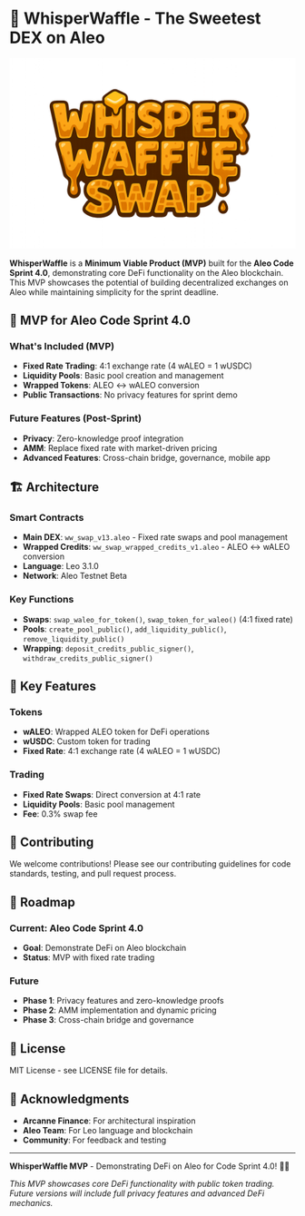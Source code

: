 
# 🧇 WhisperWaffle - The Sweetest DEX on Aleo

![WhisperWaffle Logo](public/logo.png)

**WhisperWaffle** is a **Minimum Viable Product (MVP)** built for the **Aleo Code Sprint 4.0**, demonstrating core DeFi functionality on the Aleo blockchain. This MVP showcases the potential of building decentralized exchanges on Aleo while maintaining simplicity for the sprint deadline.

## 🚀 **MVP for Aleo Code Sprint 4.0**

### **What's Included (MVP)**
- **Fixed Rate Trading**: 4:1 exchange rate (4 wALEO = 1 wUSDC)
- **Liquidity Pools**: Basic pool creation and management
- **Wrapped Tokens**: ALEO ↔ wALEO conversion
- **Public Transactions**: No privacy features for sprint demo

### **Future Features (Post-Sprint)**
- **Privacy**: Zero-knowledge proof integration
- **AMM**: Replace fixed rate with market-driven pricing
- **Advanced Features**: Cross-chain bridge, governance, mobile app

## 🏗️ **Architecture**

### **Smart Contracts**
- **Main DEX**: `ww_swap_v13.aleo` - Fixed rate swaps and pool management
- **Wrapped Credits**: `ww_swap_wrapped_credits_v1.aleo` - ALEO ↔ wALEO conversion
- **Language**: Leo 3.1.0
- **Network**: Aleo Testnet Beta

### **Key Functions**
- **Swaps**: `swap_waleo_for_token()`, `swap_token_for_waleo()` (4:1 fixed rate)
- **Pools**: `create_pool_public()`, `add_liquidity_public()`, `remove_liquidity_public()`
- **Wrapping**: `deposit_credits_public_signer()`, `withdraw_credits_public_signer()`

## 🎯 **Key Features**

### **Tokens**
- **wALEO**: Wrapped ALEO token for DeFi operations
- **wUSDC**: Custom token for trading
- **Fixed Rate**: 4:1 exchange rate (4 wALEO = 1 wUSDC)

### **Trading**
- **Fixed Rate Swaps**: Direct conversion at 4:1 rate
- **Liquidity Pools**: Basic pool management
- **Fee**: 0.3% swap fee

## 🤝 **Contributing**

We welcome contributions! Please see our contributing guidelines for code standards, testing, and pull request process.

## 🚀 **Roadmap**

### **Current: Aleo Code Sprint 4.0**
- **Goal**: Demonstrate DeFi on Aleo blockchain
- **Status**: MVP with fixed rate trading

### **Future**
- **Phase 1**: Privacy features and zero-knowledge proofs
- **Phase 2**: AMM implementation and dynamic pricing
- **Phase 3**: Cross-chain bridge and governance

## 📄 **License**

MIT License - see LICENSE file for details.

## 🙏 **Acknowledgments**

- **Arcanne Finance**: For architectural inspiration
- **Aleo Team**: For Leo language and blockchain
- **Community**: For feedback and testing

---

**WhisperWaffle MVP** - Demonstrating DeFi on Aleo for Code Sprint 4.0! 🚀🧇

*This MVP showcases core DeFi functionality with public token trading. Future versions will include full privacy features and advanced DeFi mechanics.*
